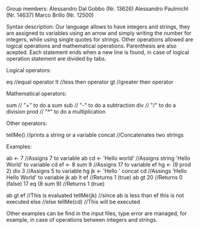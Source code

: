 Group members:
Alessandro Dal Gobbo	(Nr. 13626)
Alessandro Paulmichl	(Nr. 14637)
Marco Brillo 		(Nr. 12500)

Syntax description:
Our language allows to have integers and strings, they are assigned to variables using an arrow and simply writing the number for integers, 
while using single quotes for strings. Other operations allowed are logical operations and mathematical operations. Parenthesis are also acepted.
Each statement ends when a new line is found, in case of logical operation statement are divided by tabs.


Logical operators:

eq 	//equal operator
lt	//less then operator
gt	//greater then operator

Mathematical operators:

sum	// "+" to do a sum
sub	// "-" to do a subtraction
div 	// "/" to do a division
prod	// "*" to do a multiplication

Other operators:

tellMe()	//prints a string or a variable
concat		//Concatenates two strings

Examples:


ab <- 7				//Assigns 7 to variable ab
cd <- 'Hello world' 		//Assigns string 'Hello World' to variable cd
ef <- 8 sum 9			//Assigns 17 to variable ef
hg <- (9 prod 2) div 3		//Assigns 5 to variable hg
jk <- 'Hello ' concat cd	//Assings 'Hello Hello World' to variable jk
ab lt ef			//Returns 1 (true)
ab gt 20			//Returns 0 (false)
17 eq (8 sum 9)			//Returns 1 (true)

ab gt ef			//This is evaluated
	tellMe(jk)		//since ab is less than ef this is not executed
else				//else
	tellMe(cd)		//This will be executed


Other examples can be find in the input files, type error are managed, for example, in case of operations between integers and strings.
